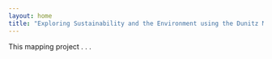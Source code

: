 ```yaml
---
layout: home
title: "Exploring Sustainability and the Environment using the Dunitz Mural Archive"
---
```

This mapping project . . . 

